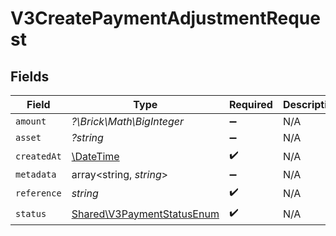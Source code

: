 # V3CreatePaymentAdjustmentRequest


## Fields

| Field                                                                    | Type                                                                     | Required                                                                 | Description                                                              |
| ------------------------------------------------------------------------ | ------------------------------------------------------------------------ | ------------------------------------------------------------------------ | ------------------------------------------------------------------------ |
| `amount`                                                                 | *?\Brick\Math\BigInteger*                                                | :heavy_minus_sign:                                                       | N/A                                                                      |
| `asset`                                                                  | *?string*                                                                | :heavy_minus_sign:                                                       | N/A                                                                      |
| `createdAt`                                                              | [\DateTime](https://www.php.net/manual/en/class.datetime.php)            | :heavy_check_mark:                                                       | N/A                                                                      |
| `metadata`                                                               | array<string, *string*>                                                  | :heavy_minus_sign:                                                       | N/A                                                                      |
| `reference`                                                              | *string*                                                                 | :heavy_check_mark:                                                       | N/A                                                                      |
| `status`                                                                 | [Shared\V3PaymentStatusEnum](../../Models/Shared/V3PaymentStatusEnum.md) | :heavy_check_mark:                                                       | N/A                                                                      |